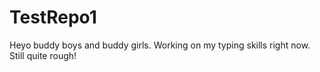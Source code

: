 # TestRepo1

Heyo buddy boys and buddy girls. Working on my typing skills right now. Still quite rough!
